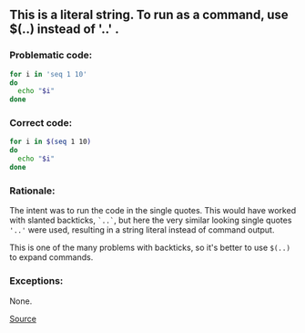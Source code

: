 ## This is a literal string. To run as a command, use $(..) instead of '..' .

### Problematic code:

```sh
for i in 'seq 1 10'
do
  echo "$i"
done
```

### Correct code:

```sh
for i in $(seq 1 10)
do
  echo "$i"
done
```

### Rationale:

The intent was to run the code in the single quotes. This would have worked with slanted backticks, `` `..` ``, but here the very similar looking single quotes `'..'` were used, resulting in a string literal instead of command output.

This is one of the many problems with backticks, so it's better to use `$(..)` to expand commands.

### Exceptions:

None.

[Source](https://github.com/koalaman/shellcheck/wiki/SC2041)

